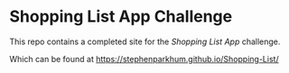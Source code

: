# Shopping List App Challenge

This repo contains a completed site for the _Shopping List App_ challenge.

Which can be found at https://stephenparkhum.github.io/Shopping-List/
